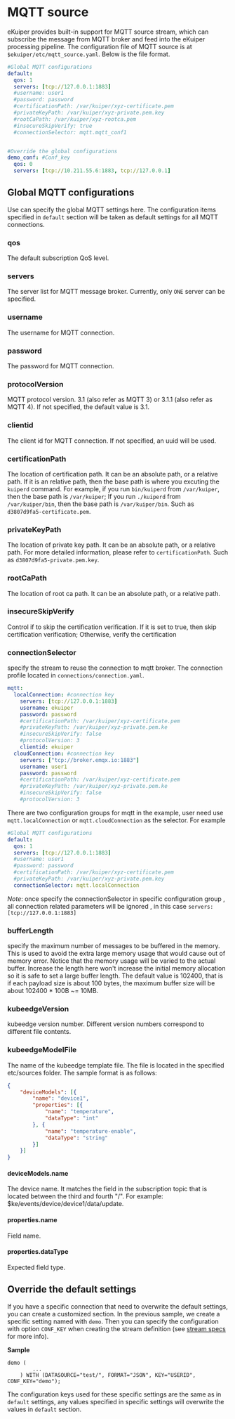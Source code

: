 # MQTT source 

eKuiper provides built-in support for MQTT source stream, which can subscribe the message from MQTT broker and feed into the eKuiper processing pipeline.  The configuration file of MQTT source is at `$ekuiper/etc/mqtt_source.yaml`. Below is the file format.

```yaml
#Global MQTT configurations
default:
  qos: 1
  servers: [tcp://127.0.0.1:1883]
  #username: user1
  #password: password
  #certificationPath: /var/kuiper/xyz-certificate.pem
  #privateKeyPath: /var/kuiper/xyz-private.pem.key
  #rootCaPath: /var/kuiper/xyz-rootca.pem
  #insecureSkipVerify: true
  #connectionSelector: mqtt.mqtt_conf1


#Override the global configurations
demo_conf: #Conf_key
  qos: 0
  servers: [tcp://10.211.55.6:1883, tcp://127.0.0.1]

```

## Global MQTT configurations

Use can specify the global MQTT settings here. The configuration items specified in `default` section will be taken as default settings for all MQTT connections. 

### qos

The default subscription QoS level.

### servers

The server list for MQTT message broker. Currently, only `ONE` server can be specified.

### username

The username for MQTT connection. 

### password

The password for MQTT connection.

### protocolVersion

MQTT protocol version. 3.1 (also refer as MQTT 3) or 3.1.1 (also refer as MQTT 4). If not specified, the default value is 3.1.

### clientid

The client id for MQTT connection. If not specified, an uuid will be used.


### certificationPath

The location of certification path. It can be an absolute path, or a relative path. If it is an relative path, then the base path is where you excuting the `kuiperd` command. For example, if you run `bin/kuiperd` from `/var/kuiper`, then the base path is `/var/kuiper`; If you run `./kuiperd` from `/var/kuiper/bin`, then the base path is `/var/kuiper/bin`.  Such as  `d3807d9fa5-certificate.pem`.

### privateKeyPath

The location of private key path. It can be an absolute path, or a relative path.  For more detailed information, please refer to `certificationPath`. Such as `d3807d9fa5-private.pem.key`.

### rootCaPath

The location of root ca path. It can be an absolute path, or a relative path.

### insecureSkipVerify

Control if to skip the certification verification. If it is set to true, then skip certification verification; Otherwise, verify the certification

### connectionSelector

specify the stream to reuse the connection to mqtt broker. The connection profile located in `connections/connection.yaml`.
```yaml
mqtt:
  localConnection: #connection key
    servers: [tcp://127.0.0.1:1883]
    username: ekuiper
    password: password
    #certificationPath: /var/kuiper/xyz-certificate.pem
    #privateKeyPath: /var/kuiper/xyz-private.pem.ke
    #insecureSkipVerify: false
    #protocolVersion: 3
    clientid: ekuiper
  cloudConnection: #connection key
    servers: ["tcp://broker.emqx.io:1883"]
    username: user1
    password: password
    #certificationPath: /var/kuiper/xyz-certificate.pem
    #privateKeyPath: /var/kuiper/xyz-private.pem.ke
    #insecureSkipVerify: false
    #protocolVersion: 3

```
There are two configuration groups for mqtt in the example, user need use `mqtt.localConnection` or `mqtt.cloudConnection` as the selector.
For example
```yaml
#Global MQTT configurations
default:
  qos: 1
  servers: [tcp://127.0.0.1:1883]
  #username: user1
  #password: password
  #certificationPath: /var/kuiper/xyz-certificate.pem
  #privateKeyPath: /var/kuiper/xyz-private.pem.key
  connectionSelector: mqtt.localConnection
```
*Note*: once specify the connectionSelector in specific configuration group , all connection related parameters will be ignored , in this case `servers: [tcp://127.0.0.1:1883]`

### bufferLength

specify the maximum number of messages to be buffered in the memory. This is used to avoid the extra large memory usage that would cause out of memory error. Notice that the memory usage will be varied to the actual buffer. Increase the length here won't increase the initial memory allocation so it is safe to set a large buffer length. The default value is 102400, that is if each payload size is about 100 bytes, the maximum buffer size will be about 102400 * 100B ~= 10MB.

### kubeedgeVersion

kubeedge version number. Different version numbers correspond to different file contents.

### kubeedgeModelFile

The name of the kubeedge template file. The file is located in the specified etc/sources folder. The sample format is as follows:

```json
{
	"deviceModels": [{
		"name": "device1",
		"properties": [{
			"name": "temperature",
			"dataType": "int"
		}, {
			"name": "temperature-enable",
			"dataType": "string"
		}]
	}]
}
```

#### deviceModels.name

The device name. It matches the field in the subscription topic that is located between the third and fourth "/". For example: $ke/events/device/device1/data/update.

#### properties.name

Field name.

#### properties.dataType

Expected field type.

## Override the default settings

If you have a specific connection that need to overwrite the default settings, you can create a customized section. In the previous sample, we create a specific setting named with `demo`.  Then you can specify the configuration with option `CONF_KEY` when creating the stream definition (see [stream specs](../../sqls/streams.md) for more info).

**Sample**

```
demo (
		...
	) WITH (DATASOURCE="test/", FORMAT="JSON", KEY="USERID", CONF_KEY="demo");
```

The configuration keys used for these specific settings are the same as in `default` settings, any values specified in specific settings will overwrite the values in `default` section.
